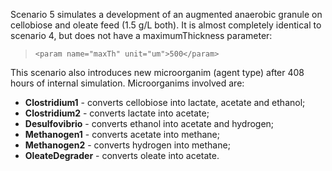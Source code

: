 Scenario 5 simulates a development of an augmented anaerobic granule on cellobiose and oleate feed (1.5 g/L both). 
It is almost completely identical to scenario 4, but does not have a maximumThickness parameter: 
> `<param name="maxTh" unit="um">500</param>`

This scenario also introduces new microorganim (agent type) after 408 hours of internal simulation.
Microorganims involved are:
- **Clostridium1** - converts cellobiose into lactate, acetate and ethanol;
- **Clostridium2** - converts lactate into acetate;
- **Desulfovibrio** - converts ethanol into acetate and hydrogen;
- **Methanogen1** - converts acetate into methane;
- **Methanogen2** - converts hydrogen into methane;
- **OleateDegrader** - converts oleate into acetate.
